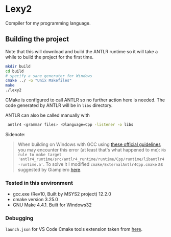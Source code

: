 # Lexy2
Compiler for my programming language.

## Building the project
Note that this will download and build the ANTLR runtime so it will take a while to build the project for the first time.
```bash
mkdir build
cd build
# specify a sane generator for Windows
cmake ../ -G "Unix Makefiles"
make
./lexy2
```

CMake is configured to call ANTLR so no further action here is needed.
The code generated by ANTLR will be in `libs` directory.

ANTLR can also be called manually with
```bash
 antlr4 <grammar files> -Dlanguage=Cpp -listener -o libs
```

Sidenote:
> When building on Windows with GCC using [these official guidelines](https://github.com/antlr/antlr4/tree/master/runtime/Cpp/cmake) you may encounter this error (at least that's what happened to me):
> `No rule to make target 'antlr4_runtime/src/antlr4_runtime/runtime/Cpp/runtime/libantlr4-runtime.a'`.
> To solve it I modified `cmake/ExternalAntlr4Cpp.cmake` as suggested by Giampiero [here](https://github.com/antlr/antlr4/issues/4141).

### Tested in this environment
* gcc.exe (Rev10, Built by MSYS2 project) 12.2.0
* cmake version 3.25.0
* GNU Make 4.4.1. Built for Windows32

### Debugging
`launch.json` for VS Code Cmake tools extension taken from [here](https://github.com/microsoft/vscode-cmake-tools/blob/main/docs/debug-launch.md#debug-using-a-launchjson-file).